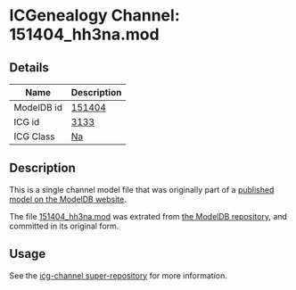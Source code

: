 # ICGenealogy Channel: 151404\_hh3na.mod

## Details

Name | Description
---- | -----------
ModelDB id | [151404](http://senselab.med.yale.edu/ModelDB/ShowModel.cshtml?model=151404)
ICG id | [3133](http://icg.neurotheory.ox.ac.uk/channels/2/3133)
ICG Class | [Na](http://icg.neurotheory.ox.ac.uk/channels/2)

## Description

This is a single channel model file that was originally part of a [published model on the ModelDB website](http://senselab.med.yale.edu/mModelDB/ShowModel.cshtml?model=151404).

The file [151404\_hh3na.mod](151404_hh3na.mod) was extrated from [the ModelDB repository](http://senselab.med.yale.edu/ModelDB/ShowModel.cshtml?model=151404), and committed in its original form.

## Usage

See the [icg-channel super-repository](https://github.com/icgenealogy/icg-channels) for more information.